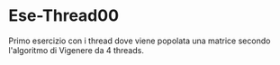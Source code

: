 <h1>Ese-Thread00</h1>
Primo esercizio con i thread dove viene popolata una matrice secondo l'algoritmo di Vigenere da 4 threads.
